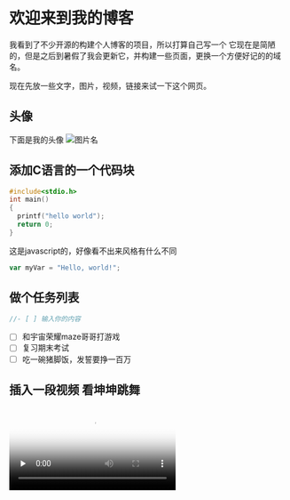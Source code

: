 # 欢迎来到我的博客

我看到了不少开源的构建个人博客的项目，所以打算自己写一个
它现在是简陋的，但是之后到暑假了我会更新它，并构建一些页面，更换一个方便好记的的域名。

现在先放一些文字，图片，视频，链接来试一下这个网页。

##  头像
下面是我的头像
![图片名](https://avatars.githubusercontent.com/u/211213103?v=4)


## 添加C语言的一个代码块
```C
#include<stdio.h>
int main()
{
  printf("hello world");
  return 0;
}
```
这是javascript的，好像看不出来风格有什么不同
``` javascript
var myVar = "Hello, world!";
```
## 做个任务列表
```c
//- [ ] 输入你的内容
```
- [ ] 和宇宙荣耀maze哥哥打游戏
- [ ] 复习期末考试
- [ ] 吃一碗猪脚饭，发誓要挣一百万

## 插入一段视频 看坤坤跳舞

<video id="video" controls="" preload="none" poster="https://avatars.githubusercontent.com/u/211213103?v=4">
      <source id="mp4" src="https://bgithub.xyz/Huyaduo1/skills-communicate-using-markdown/blob/master/ikun.mp4" type="video/mp4">
</videos>

<iframe 
src="https://bgithub.xyz/Huyaduo1/skills-communicate-using-markdown/blob/master/ikun.mp4" 
scrolling="no" 
border="0" 
frameborder="no" 
framespacing="0" 
allowfullscreen="true" 
height=600 
width=800> 
</iframe>








